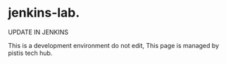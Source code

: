 # jenkins-lab.

UPDATE IN JENKINS


<p>This is a development environment do not edit, This page is managed by pistis tech hub.</p>